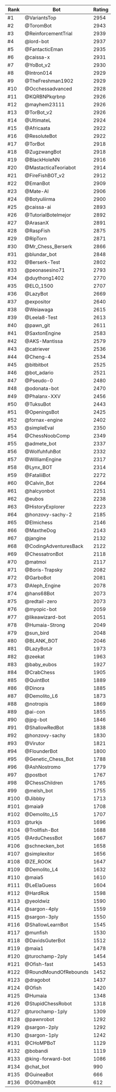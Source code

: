 Rank|Bot|Rating
---|---|---
#1|@VariantsTop|2954
#2|@ToromBot|2943
#3|@ReinforcementTrial|2939
#4|@lord-bot|2937
#5|@FantacticEman|2935
#6|@caissa-x|2931
#7|@YoBot_v2|2930
#8|@Intron014|2929
#9|@TheFreshman1902|2929
#10|@Occhessadvanced|2928
#11|@KQRBNPkqrbnp|2926
#12|@mayhem23111|2926
#13|@TorBot_v2|2926
#14|@UltimateL|2924
#15|@Africaata|2922
#16|@ResoluteBot|2922
#17|@TorBot|2918
#18|@ZugzwangBot|2918
#19|@BlackHoleNN|2916
#20|@MastacticaTeoriabot|2914
#21|@FireFishBOT_v2|2912
#22|@EmanBot|2909
#23|@Mate-AI|2906
#24|@Botyuliirma|2900
#25|@caissa-ai|2893
#26|@TutorialBotelmejor|2892
#27|@ArasanX|2891
#28|@RaspFish|2875
#29|@RipTorn|2871
#30|@Mr_Chess_Berserk|2866
#31|@blundar_bot|2848
#32|@Berserk-Test|2802
#33|@peonasesino71|2793
#34|@duythong1402|2770
#35|@ELO_1500|2707
#36|@LazyBot|2669
#37|@expositor|2640
#38|@Weiawaga|2615
#39|@Leela8-Test|2613
#40|@pawn_git|2611
#41|@SaxtonEngine|2583
#42|@AKS-Mantissa|2579
#43|@catriever|2536
#44|@Cheng-4|2534
#45|@bitbitbot|2525
#46|@bot_adario|2521
#47|@Pseudo-0|2480
#48|@odonata-bot|2470
#49|@Phalanx-XXV|2456
#50|@TuksuBot|2443
#51|@OpeningsBot|2425
#52|@fornax-engine|2402
#53|@simpleEval|2350
#54|@ChessNoobComp|2349
#55|@admete_bot|2337
#56|@WolfuhfuhBot|2332
#57|@WilliamEngine|2317
#58|@Lynx_BOT|2314
#59|@FataliiBot|2272
#60|@Calvin_Bot|2264
#61|@halcyonbot|2251
#62|@eubos|2238
#63|@HistoryExplorer|2223
#64|@honzovy-sachy-2|2185
#65|@Elmichess|2146
#66|@MaxtheDog|2143
#67|@jangine|2132
#68|@CodingAdventuresBack|2122
#69|@ChessatronBot|2118
#70|@matmoi|2117
#71|@Boris-Trapsky|2082
#72|@GarboBot|2081
#73|@Aleph_Engine|2078
#74|@hans68Bot|2073
#75|@redtail-zero|2073
#76|@myopic-bot|2059
#77|@likeawizard-bot|2051
#78|@Humaia-Strong|2049
#79|@sun_bird|2048
#80|@BLANK_BOT|2046
#81|@LazyBotJr|1973
#82|@zeekat|1963
#83|@baby_eubos|1927
#84|@CrabChess|1905
#85|@QuintBot|1889
#86|@Dinora|1885
#87|@Demolito_L6|1873
#88|@notropis|1869
#89|@ai-con|1855
#90|@jpg-bot|1846
#91|@ShallowRedBot|1838
#92|@honzovy-sachy|1830
#93|@Virutor|1821
#94|@FlounderBot|1800
#95|@Genetic_Chess_Bot|1788
#96|@AshNostromo|1779
#97|@postbot|1767
#98|@ChessChildren|1765
#99|@melsh_bot|1755
#100|@Jibbby|1713
#101|@maia9|1708
#102|@Demolito_L5|1707
#103|@turkjs|1696
#104|@Trollfish-Bot|1688
#105|@ArduChessBot|1667
#106|@schnecken_bot|1658
#107|@simplexitor|1656
#108|@ZE_ROOK|1647
#109|@Demolito_L4|1632
#110|@maia5|1610
#111|@LeElaGuess|1604
#112|@HardRok|1598
#113|@yeoldwiz|1590
#114|@sargon-4ply|1559
#115|@sargon-3ply|1550
#116|@ShallowLearnBot|1545
#117|@munfish|1530
#118|@DavidsGuterBot|1512
#119|@maia1|1478
#120|@turochamp-2ply|1454
#121|@Ofish-fast|1453
#122|@RoundMoundOfRebounds|1452
#123|@dragobot|1437
#124|@Ofish|1420
#125|@Humaia|1348
#126|@StupidChessRobot|1318
#127|@turochamp-1ply|1309
#128|@pawnrobot|1292
#129|@sargon-2ply|1292
#130|@sargon-1ply|1242
#131|@CHoMPBoT|1129
#132|@bobandi|1119
#133|@king-forward-bot|1086
#134|@chat_bot|990
#135|@GuineaBot|666
#136|@G0thamB0t|612
